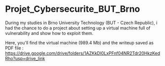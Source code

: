 # Projet_Cybersecurite_BUT_Brno

During my studies in Brno University Technology (BUT - Czech Republic), i had the chance to do a project about setting up a virtual machine full of vulnerability and show how to exploit them.

Here, you'll find the virtual machine (989.4 Mb) and the writeup saved as PDF file : https://drive.google.com/drive/folders/1AZKkDl0LxPFnf04NR2Tdr20HkzKedRho?usp=drive_link
